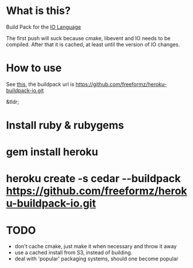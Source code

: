 # What is this?

Build Pack for the [IO Language](http://www.iolanguage.com/)

The first push will suck because cmake, libevent  and IO needs to be compiled.
After that it is cached, at least until the version of IO changes.

# How to use

See [this](https://gist.github.com/fe7f04abbd9538b656c5), the buildpack
url is https://github.com/freeformz/heroku-buildpack-io.git

&tldr;
# Install ruby & rubygems
# gem install heroku
# heroku create -s cedar --buildpack https://github.com/freeformz/heroku-buildpack-io.git

# TODO
- don't cache cmake, just make it when necessary and throw it away
- use a cached install from S3, instead of building.
- deal with 'popular' packaging systems, should one become popular
